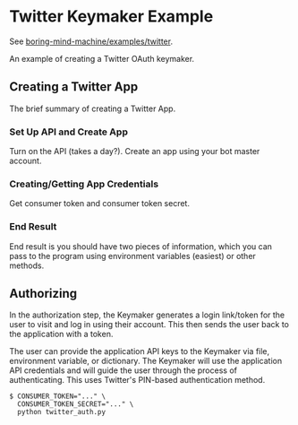 # Twitter Keymaker Example

See [boring-mind-machine/examples/twitter](https://github.com/rainbow-mind-machine/boring-mind-machine/tree/master/examples/twitter).

An example of creating a Twitter OAuth keymaker.

## Creating a Twitter App

The brief summary of creating a Twitter App.

### Set Up API and Create App

Turn on the API (takes a day?). Create an app using your bot master account.

### Creating/Getting App Credentials

Get consumer token and consumer token secret.

### End Result

End result is you should have two pieces of information,
which you can pass to the program using environment variables
(easiest) or other methods.


## Authorizing

In the authorization step, the Keymaker generates a login link/token
for the user to visit and log in using their account. This then sends
the user back to the application with a token.

The user can provide the application API keys to the Keymaker via file,
environment variable, or dictionary. The Keymaker will use the application
API credentials and will guide the user through the process of authenticating.
This uses Twitter's PIN-based authentication method.

```
$ CONSUMER_TOKEN="..." \
  CONSUMER_TOKEN_SECRET="..." \
  python twitter_auth.py
```

